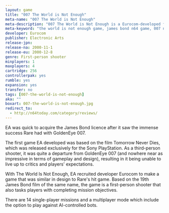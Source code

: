 ```yaml
---
layout: game
title: "007 The World is Not Enough"
meta-name: "007 The World is Not Enough"
meta-description: "007 The World is Not Enough is a Eurocom-developed first-person shooter game for the Nintendo 64. It released in 2000 and is based on the film of the same name."
meta-keyword: "the world is not enough game, james bond n64 game, 007 n64 game, nintendo 64, eurocom, electronic arts"
developer: Eurocom
publisher: Electronic Arts
release-jpn: 
release-na: 2000-11-1
release-eu: 2000-12-8
genre: First-person shooter
minplayers: 1
maxplayers: 4
cartridge: 256
controllerpak: yes
rumble: yes
expansion: yes
transfer: no
tags: [007-the-world-is-not-enough]
aka: ""
boxart: 007-the-world-is-not-enough.jpg
redirect_to:
  - http://n64today.com/category/reviews/
---
```


EA was quick to acquire the James Bond licence after it saw the immense success Rare had with GoldenEye 007.

The first game EA developed was based on the film Tomorrow Never Dies, which was released exclusively for the Sony PlayStation. As a third-person shooter, it was quite a departure from GoldenEye 007 (and nowhere near as impressive in terms of gameplay and design), resulting in it being unable to live up to critics and players' expectations.

With The World Is Not Enough, EA recruited developer Eurocom to make a game that was similar in design to Rare's hit game. Based on the 19th James Bond film of the same name, the game is a first-person shooter that also tasks players with completing mission objectives.

There are 14 single-player missions and a multiplayer mode which include the option to play against AI-controlled bots.

